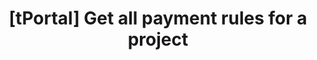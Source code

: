 ---
title: '[tPortal] Get all payment rules for a project'
excerpt: |-
  Get all payment rules for a specific project, including project-level rules
      and rules for all agents under the project.
      This endpoint is specifically designed for web management interface.

      Query Parameters:
      - rule_type: Filter rules by type (e.g., "spend_limit")
      - status: Filter rules by status (e.g., "active", "inactive", "pending")

      Sample Response:
      ```json
      {
          "project_rules": [
              {
                  "id": "rule_123",
                  "rule_type": "spend_limit",
                  "rule_level": "project",
                  "status": "active",
                  "config": {
                      "amount": 1000.0,
                      "currency": "USD",
                      "refresh_period": "daily"
                  },
                  "description": "Project daily spending limit",
                  "priority": 1,
                  "effective_from": "2024-01-01T00:00:00Z",
                  "effective_until": "2024-12-31T23:59:59Z",
                  "created_at": "2024-01-01T00:00:00Z",
                  "updated_at": "2024-01-01T00:00:00Z",
                  "version": 1,
                  "project_id": "proj_123",
                  "agent_id": null,
                  "created_by": "user_123",
                  "rule_metadata": {}
              }
          ],
          "agent_rules": [
              {
                  "id": "rule_456",
                  "rule_type": "spend_limit",
                  "rule_level": "agent",
                  "status": "active",
                  "config": {
                      "amount": 500.0,
                      "currency": "USD",
                      "refresh_period": "daily"
                  },
                  "description": "Agent daily spending limit",
                  "priority": 2,
                  "effective_from": "2024-01-01T00:00:00Z",
                  "effective_until": "2024-12-31T23:59:59Z",
                  "created_at": "2024-01-01T00:00:00Z",
                  "updated_at": "2024-01-01T00:00:00Z",
                  "version": 1,
                  "project_id": null,
                  "agent_id": "agent_123",
                  "created_by": "user_123",
                  "rule_metadata": {}
              }
          ]
      }
      ```
api:
  file: openapi.json
  operationId: Payment Rules-get_project_payment_rules
hidden: false
---